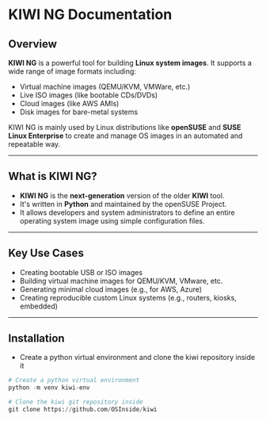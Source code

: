 # KIWI NG Documentation

## Overview

**KIWI NG** is a powerful tool for building **Linux system images**. It supports a wide range of image formats including:

- Virtual machine images (QEMU/KVM, VMWare, etc.)
- Live ISO images (like bootable CDs/DVDs)
- Cloud images (like AWS AMIs)
- Disk images for bare-metal systems

KIWI NG is mainly used by Linux distributions like **openSUSE** and **SUSE Linux Enterprise** to create and manage OS images in an automated and repeatable way.

---

## What is KIWI NG?

- **KIWI NG** is the **next-generation** version of the older **KIWI** tool.
- It's written in **Python** and maintained by the openSUSE Project.
- It allows developers and system administrators to define an entire operating system image using simple configuration files.

---

## Key Use Cases

- Creating bootable USB or ISO images
- Building virtual machine images for QEMU/KVM, VMware, etc.
- Generating minimal cloud images (e.g., for AWS, Azure)
- Creating reproducible custom Linux systems (e.g., routers, kiosks, embedded)

---

## Installation
- Create a python virtual environment and clone the kiwi repository inside it

```python
# Create a python virtual environment
python -m venv kiwi-env

# Clone the kiwi git repository inside
git clone https://github.com/OSInside/kiwi

```
